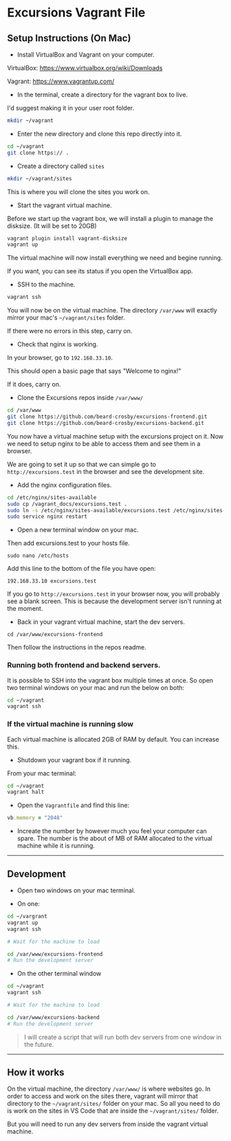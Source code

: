 # Excursions Vagrant File

## Setup Instructions (On Mac)
- Install VirtualBox and Vagrant on your computer.

VirtualBox: https://www.virtualbox.org/wiki/Downloads

Vagrant: https://www.vagrantup.com/

- In the terminal, create a directory for the vagrant box to live.

I'd suggest making it in your user root folder.

```sh
mkdir ~/vagrant
```

- Enter the new directory and clone this repo directly into it.

```sh
cd ~/vagrant
git clone https:// .
```

- Create a directory called `sites`

```sh
mkdir ~/vagrant/sites
```

This is where you will clone the sites you work on.

- Start the vagrant virtual machine.

Before we start up the vagrant box, we will install a plugin to manage the disksize. (It will be set to 20GB)

```bash
vagrant plugin install vagrant-disksize
vagrant up
```

The virtual machine will now install everything we need and begine running.

If you want, you can see its status if you open the VirtualBox app.

- SSH to the machine.

```sh
vagrant ssh
```

You will now be on the virtual machine. The directory `/var/www` will exactly mirror your mac's `~/vagrant/sites` folder.

If there were no errors in this step, carry on.

- Check that nginx is working.

In your browser, go to `192.168.33.10`.

This should open a basic page that says "Welcome to nginx!"

If it does, carry on.

- Clone the Excursions repos inside `/var/www/`

```sh
cd /var/www
git clone https://github.com/beard-crosby/excursions-frontend.git
git clone https://github.com/beard-crosby/excursions-backend.git
```

You now have a virtual machine setup with the excursions project on it. Now we need to setup nginx to be able to access them and see them in a browser.

We are going to set it up so that we can simple go to `http://excursions.test` in the browser and see the development site.

- Add the nginx configuration files.

```sh
cd /etc/nginx/sites-available
sudo cp /vagrant_docs/excursions.test .
sudo ln -s /etc/nginx/sites-available/excursions.test /etc/nginx/sites-enabled/excursions.test
sudo service nginx restart
```

- Open a new terminal window on your mac.

Then add excursions.test to your hosts file.

```
sudo nano /etc/hosts
```

Add this line to the bottom of the file you have open:
```
192.168.33.10 excursions.test
```

If you go to `http://excursions.test` in your browser now, you will probably see a blank screen. This is because the development server isn't running at the moment.

- Back in your vagrant virtual machine, start the dev servers.

```
cd /var/www/excursions-frontend
```

Then follow the instructions in the repos readme.

### Running both frontend and backend servers.
It is possible to SSH into the vagrant box multiple times at once. So open two terminal windows on your mac and run the below on both:

```sh
cd ~/vagrant
vagrant ssh
```

### If the virtual machine is running slow
Each virtual machine is allocated 2GB of RAM by default. You can increase this.

- Shutdown your vagrant box if it running.

From your mac terminal:
```sh
cd ~/vagrant
vagrant halt
```

- Open the `Vagrantfile` and find this line:

```ruby
vb.memory = "2048"
```

- Increate the number by however much you feel your computer can spare. The number is the about of MB of RAM allocated to the virtual machine while it is running.

---

## Development

- Open two windows on your mac terminal.

- On one:
```sh
cd ~/vargrant
vagrant up
vagrant ssh

# Wait for the machine to load

cd /var/www/excursions-frontend
# Run the development server
```

- On the other terminal window
```sh
cd ~/vagrant
vagrant ssh

# Wait for the machine to load

cd /var/www/excursions-backend
# Run the development server
```

> I will create a script that will run both dev servers from one window in the future.

---

## How it works

On the virtual machine, the directory `/var/www/` is where websites go. In order to access and work on the sites there, vagrant will mirror that directory to the `~/vagrant/sites/` folder on your mac. So all you need to do is work on the sites in VS Code that are inside the `~/vagrant/sites/` folder.

But you will need to run any dev servers from inside the vagrant virtual machine.
